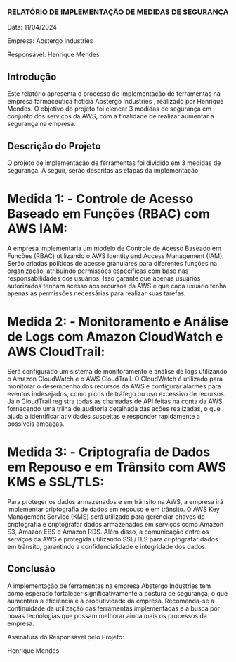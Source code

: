 ### RELATÓRIO DE IMPLEMENTAÇÃO DE MEDIDAS DE SEGURANÇA
Data: 11/04/2024

Empresa: Abstergo Industries 

Responsável: Henrique Mendes

## Introdução
Este relatório apresenta o processo de implementação de ferramentas na empresa farmaceutica ficticia Abstergo Industries , realizado por Henrique Mendes. O objetivo do projeto foi elencar 3 medidas de segurança em conjunto dos serviços da AWS, com a finalidade de realizar aumentar a segurança na empresa.

## Descrição do Projeto
O projeto de implementação de ferramentas foi dividido em 3 medidas de segurança. A seguir, serão descritas as etapas da implementação:

# Medida 1: - Controle de Acesso Baseado em Funções (RBAC) com AWS IAM:
A empresa implementaria um modelo de Controle de Acesso Baseado em Funções (RBAC) utilizando o AWS Identity and Access Management (IAM). Serão criadas políticas de acesso granulares para diferentes funções na organização, atribuindo permissões específicas com base nas responsabilidades dos usuários. Isso garante que apenas usuários autorizados tenham acesso aos recursos da AWS e que cada usuário tenha apenas as permissões necessárias para realizar suas tarefas.

# Medida 2: - Monitoramento e Análise de Logs com Amazon CloudWatch e AWS CloudTrail:
Será configurado um sistema de monitoramento e análise de logs utilizando o Amazon CloudWatch e o AWS CloudTrail. O CloudWatch é utilizado para monitorar o desempenho dos recursos da AWS e configurar alarmes para eventos indesejados, como picos de tráfego ou uso excessivo de recursos. Já o CloudTrail registra todas as chamadas de API feitas na conta da AWS, fornecendo uma trilha de auditoria detalhada das ações realizadas, o que ajuda a identificar atividades suspeitas e responder rapidamente a possíveis ameaças.

# Medida 3: - Criptografia de Dados em Repouso e em Trânsito com AWS KMS e SSL/TLS:
Para proteger os dados armazenados e em trânsito na AWS, a empresa irá implementar criptografia de dados em repouso e em trânsito. O AWS Key Management Service (KMS) será utilizado para gerenciar chaves de criptografia e criptografar dados armazenados em serviços como Amazon S3, Amazon EBS e Amazon RDS. Além disso, a comunicação entre os serviços da AWS é protegida utilizando SSL/TLS para criptografar dados em trânsito, garantindo a confidencialidade e integridade dos dados.

## Conclusão
A implementação de ferramentas na empresa Abstergo Industries tem como esperado fortalecer significativamente a postura de segurança, o que aumentará a eficiência e a produtividade da empresa. Recomenda-se a continuidade da utilização das ferramentas implementadas e a busca por novas tecnologias que possam melhorar ainda mais os processos da empresa.

Assinatura do Responsável pelo Projeto:

Henrique Mendes